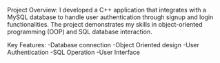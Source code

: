 Project Overview:
I developed a C++ application that integrates with a MySQL database to handle user authentication through signup and login functionalities. 
The project demonstrates my skills in object-oriented programming (OOP) and SQL database interaction.

Key Features:
-Database connection
-Object Oriented design 
-User Authentication
-SQL Operation
-User Interface

